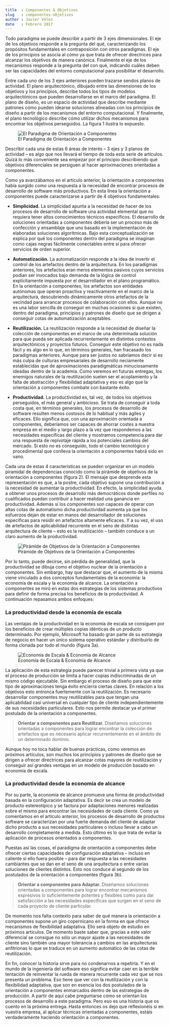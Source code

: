 ```yaml
---
title  : Componentes & Objetivos 
slug   : componentes-objetivos
author : Javier Vélez
date   : Febrero 2017
---
```


Todo paradigma se puede describir a partir de 3 ejes dimensionales. El eje de los objetivos responde a la pregunta del qué, caracterizando los propósitos fundamentales en contraposición con otros paradigmas. El eje de los principios se asocia al cómo ya que trata de ofrecer directrices para alcanzar los objetivos de manera canónica. Finalmente el eje de los mecanismos responde a la pregunta del con qué, indicando cuáles deben ser las capacidades del entorno computacional para posibilitar el desarrollo.

Entre cada uno de los 3 ejes anteriores pueden trazarse sendos planos de actividad. El plano arquitectónico, dibujado entre las dimensiones de los objetivos y los principios, describe todos los tipos de modelos arquitectónicos que pueden desarrollarse en el marco del paradigma. El plano de diseño, es un espacio de actividad que describe mediante patrones cómo pueden idearse soluciones alineadas con los principios de diseño a partir de los mecanismos del entorno computacional. Y finalmente, el plano tecnológico describe cómo utilizar dichos mecanismos para encontrar los objetivos perseguidos. La figura 1 ilustra lo expuesto.

<figure>
  <img src="/images/activity/articles/recortes/componentes/post-02.01.png" 
       alt="El Paradigma de Orientación a Componentes">
  <figcaption>El Paradigma de Orientación a Componentes</figcaption>
</figure>

Describir cada una de estas 6 áreas de interés – 3 ejes y 3 planos de actividad – es algo que nos llevará el tiempo de toda esta serie de artículos. Quizá lo más conveniente sea empezar por el principio describiendo qué objetivos diferenciales se persiguen al hacer aproximaciones orientadas a componentes. 

Como ya avanzábamos en el artículo anterior, la orientación a componentes había surgido como una respuesta a la necesidad de encontrar procesos de desarrollo de software más productivos. En esta línea la orientación a componentes puede caracterizarse a partir de 4 objetivos fundamentales:

- **Simplicidad.** La simplicidad apunta a la necesidad de hacer de los procesos de desarrollo de software una actividad elemental que no requiera tener altos conocimientos técnicos específicos. El desarrollo de soluciones orientadas a componentes debería ser un proceso más de confección y ensamblaje que uno basado en la implementación de elaboradas soluciones algorítmicas. Bajo esta conceptualización se explica por qué los componentes dentro del paradigma se imaginan como cajas negras fácilmente conectables entre sí para ofrecer servicios de orden superior. 

- **Automatización.** La automatización responde a la idea de invertir el control de los artefactos dentro de la arquitectura. En los paradigmas anteriores, los artefactos eran meros elementos pasivos cuyos servicios podían ser invocados bajo demanda de la lógica de control explícitamente impuesta por el desarrollador en el plano programático. En la orientación a componentes, los artefactos son entidades autónomas que operan proactiva y reactivamente en el marco de la arquitectura, descubriendo dinámicamente otros artefactos de la vecindad para arrancar procesos de colaboración con ellos. Aunque no es una labor sencilla de conseguir en muchas ocasiones si que existen, dentro del paradigma, principios y patrones de diseño que se dirigen a conseguir cotas de automatización aceptables.

- **Reutilización.** La reutilización responde a la necesidad de diseñar la colección de componentes en el marco de una determinada solución para que pueda ser aplicada recurrentemente en distintos contextos arquitectónicos y proyectos futuros. Conseguir este objetivo no es nada fácil y es algo en lo que, en términos generales, han fracasado los paradigmas anteriores. Aunque para ser justos no sabríamos decir si es más culpa de culturas empresariales de desarrollo neciamente establecidas que de aproximaciones paradigmáticas minuciosamente ideadas dentro de la academia. Como veremos en futuras entregas, los enemigos naturales de la reutilización suelen ser el acoplamiento y la falta de abstracción y flexibilidad adaptativa y eso es algo que la orientación a componentes combate con bastante éxito.

- **Productividad.** La productividad es, tal vez, de todos los objetivos perseguidos, el más general y ambicioso. Se trata de conseguir a toda costa que, en términos generales, los procesos de desarrollo de software resulten menos costosos de lo habitual y más ágiles y eficaces. Ello significa que, con una aproximación orientada a componentes, deberíamos ser capaces de ahorrar costes a nuestra empresa en el medio y largo plazo a la vez que respondemos a las necesidades específicas del cliente y mostramos competencia para dar una respuesta de repivotaje rápida a los potenciales cambios del mercado. Si esto no es conseguido, todo el cambio tecnológico y procedimental que conlleva la orientación a componentes habrá sido en vano. 

Cada una de estas 4 características se pueden  organizar en un modelo piramidal de dependencias conocido como la pirámide de objetivos de la orientación a componentes (figura 2). El mensaje que desprende esta representación es que, a la postre, cada objetivo supone una contribución a la necesidad de aumentar la productividad. En efecto, la simplicidad ayuda a obtener unos procesos de desarrollo más democráticos donde perfiles no cualificados puedan contribuir a hacer realidad una ganancia en productividad. Además si los componentes son capaces de operar con altas cotas de automatismo dicha productividad aumenta ya que los esfuerzos dejan de estar en manos del desarrollador de soluciones específicas para residir en artefactos altamente eficaces. Y a su vez, el uso de artefactos de aplicabilidad recurrente en el seno de distintas arquitectura de cliente – esto es la reutilización – también conduce a un claro aumento de la productividad. 

<figure>
  <img src="/images/activity/articles/recortes/componentes/post-02.02.png" 
       alt="Pirámide de Objetivos de la Orientación a Componentes">
  <figcaption>Pirámide de Objetivos de la Orientación a Componentes</figcaption>
</figure>
 
Por lo tanto, puede decirse, sin pérdida de generalidad,  que la productividad se dibuja como el objetivo nuclear de la orientación a componentes.  Sin embargo, hay que destacar que, el aumento de la misma viene vinculado a dos conceptos fundamentales de la economía: la economía de escala y la economía de alcance. La orientación a componentes se miró en estas dos estrategias de los sistemas productivos para definir de forma precisa los beneficios de la productividad. A continuación repasamos ambos enfoques:

### La productividad desde la economía de escala

Las ventajas de la productividad en la economía de escala se consiguen por los beneficios de crear múltiples copias idénticas de un producto determinado. Por ejemplo, Microsoft ha basado gran parte de su estrategia de negocio en hacer un único sistema operativo estándar y distribuirlo de forma clonada por todo el mundo (figura 3a).
 
<figure>
  <img src="/images/activity/articles/recortes/componentes/post-02.03.png" 
       alt="Economía de Escala & Economía de Alcance">
  <figcaption>Economía de Escala & Economía de Alcance</figcaption>
</figure>

La aplicación de esta estrategia puede parecer trivial a primera vista ya que el proceso de producción se limita a hacer copias indiscriminadas de un mismo código ejecutable. Sin embargo el proceso de diseño para que este tipo de aproximaciones tenga éxito encierra ciertas claves. En relación a los objetivos esto entronca fuertemente con la reutilización. Es necesario desarrollar componentes muy reutilizables para que tengan una aplicabilidad casi universal en cualquier tipo de cliente independientemente de sus necesidades particulares. Esto nos permite destacar ya el primer postulado de la orientación a componentes.

> **Orientar a componentes para Reutilizar.** Diseñamos soluciones orientadas a componentes para lograr encontrar la colección de artefactos que es necesario aplicar recurrentemente en el ámbito de un determinado dominio.

Aunque hoy no toca hablar de buenas prácticas, como veremos en próximos artículos, son muchos los principios y patrones de diseño que se dirigen a ofrecer directrices para alcanzar cotas mayores de reutilización y conseguir así grandes ventajas en un modelo de producción basado en economía de escala.

### La productividad desde la economía de alcance

Por su parte, la economía de alcance promueve una forma de productividad basada en la configuración adaptativa. Es decir se crea un modelo de producto estereotípico y se factura por adaptaciones menores realizadas sobre el mismo para encontrar las necesidades de cada cliente. Como ya comentamos en el articulo anterior, los procesos de desarrollo de productos software se caracterizan por una fuerte demanda del cliente de adaptar dicho producto a sus necesidades particulares o incluso llevar a cabo un desarrollo completamente a medida. Esto último es lo que trata de evitar la aplicación de procesos orientados a componentes.

Puestas así las cosas, el paradigma de orientación a componentes debe ofrecer ciertas capacidades de configuración adaptativa – incluso en caliente si ello fuera posible – para dar respuesta a las necesidades cambiantes que se dan en el seno de una arquitectura o entre varias soluciones de clientes distintos. Esto nos conduce al segundo de los postulados de la orientación a componentes (figura 3b). 

> **Orientar a componentes para Adaptar.** Diseñamos soluciones orientadas a componentes para lograr encontrar mecanismos expresivos lo suficientemente potentes y flexibles como para dar satisfacción a las necesidades específicas que surgen en el seno de cada proyecto de cliente particular.

De momento nos falta contexto para saber de qué manera la orientación a componentes supone un giro copernicano en la forma en que ofrece mecanismos de flexibilidad adaptativa. Ello será objeto de estudio en próximos artículos. De momento baste saber que, gracias a este valor diferencial se consigue no sólo un mayor ajuste a las necesidades de cliente sino también una mayor tolerancia a cambios en las arquitecturas anfitrionas lo que se traduce en un aumento automático de las cotas de reutilización.

En fin, conocer la historia sirve para no condenarnos a repetirla. Y en el mundo de la ingeniería del software eso significa evitar caer en la terrible tentación de reinventar la rueda de manera recurrente cada vez que se nos presenta un problema. Eso tiene que ver con la reutilización y con la flexibilidad adaptativa, que son en esencia los dos postulados de la orientación a componentes enmarcados dentro de las estrategias de producción. A partir de aquí cabe preguntarse cómo se orientan los procesos de desarrollo a este paradigma. Pero eso es una historia que os cuento en la próxima entrega. Hasta entonces os dejo que reflexionéis si en vuestra empresa, al aplicar técnicas orientadas a componentes, estáis verdaderamente haciendo orientación a componentes. 
